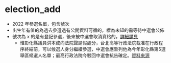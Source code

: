 # election_add
* 2022 年參選名單，包含號次
* 出生年有值的為過去參選過有公開資料可循的，標為未知的需等待中選會公佈
* 號次為 x 的是有登記參選，後來被中選會取消資格的，[詳細請見]("https://web.cec.gov.tw/central/cms/111news/37829")
	* 惟彰化縣議員洪本成向法院聲請假處分，台北高等行政法院裁准在行政程序終結前，可以候選人身分繼續參選，中選會應暫列他為今年彰化縣第5選舉區候選人名單；最高行政法院今駁回中選會抗告確定。[資料來源]("https://udn.com/news/story/122682/6711089")